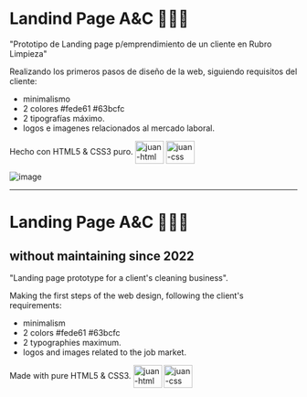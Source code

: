 # Landind Page A&C 🧽🧹🧼

 "Prototipo de Landing page p/emprendimiento de un cliente en Rubro Limpieza" 
 
 
Realizando los primeros pasos de diseño de la web, siguiendo requisitos del cliente:

- minimalismo
- 2 colores #fede61 #63bcfc
- 2 tipografías máximo.
- logos e imagenes relacionados al mercado laboral.

Hecho con HTML5 & CSS3 puro. <img align="center" alt="juan-html" height="40" width="50" src="https://cdn.jsdelivr.net/gh/devicons/devicon/icons/html5/html5-original-wordmark.svg" />
  <img align="center" alt="juan-css" height="40" width="50" src="https://cdn.jsdelivr.net/gh/devicons/devicon/icons/css3/css3-original-wordmark.svg" />

![image](https://github.com/jolimadev/Landing-page-a.c/assets/84105167/277a46af-4df2-421d-aa20-fcf961a1cfd1)


----------------------------------------------------------------------------------------------------

# Landing Page A&C 🧽🧹🧼
<h2>without maintaining since 2022</h2>
 "Landing page prototype for a client's cleaning business".
 
Making the first steps of the web design, following the client's requirements:

- minimalism
- 2 colors #fede61 #63bcfc
- 2 typographies maximum.
- logos and images related to the job market.

Made with pure HTML5 & CSS3. <img align="center" alt="juan-html" height="40" width="50" src="https://cdn.jsdelivr.net/gh/devicons/devicon/icons/html5/html5-original-wordmark.svg" />
  <img align="center" alt="juan-css" height="40" width="50" src="https://cdn.jsdelivr.net/gh/devicons/devicon/icons/css3/css3-original-wordmark.svg" />
